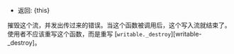 <!-- YAML
added: v8.0.0
-->

* 返回: {this}

摧毁这个流，并发出传过来的错误。当这个函数被调用后，这个写入流就结束了。
使用者不应该重写这个函数，而是重写 [`writable._destroy`][writable-_destroy]。

